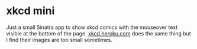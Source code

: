 xkcd mini
=========

Just a small Sinatra app to show xkcd comics with the mouseover text visible at the bottom of the page. [xkcd.heroku.com](xkcd.heroku.com) does the same thing but I find their images are too small sometimes.